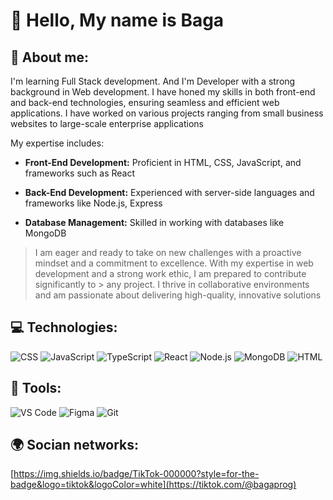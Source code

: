 # 👋 Hello, My name is Baga
## 💬 About me:                                                   
I'm learning Full Stack development. And I'm Developer with a strong background in Web development. I have honed my skills in both front-end and back-end technologies, ensuring seamless and efficient web applications. I have worked on various projects ranging from small business websites to large-scale enterprise applications<br> 
                                                                                                                                               
My expertise includes:
- **Front-End Development:** Proficient in HTML, CSS, JavaScript, and frameworks such as React
                              
- **Back-End Development:** Experienced with server-side languages and frameworks like Node.js, Express
                                                 
- **Database Management:** Skilled in working with databases like MongoDB

                                                                                                         
> I am eager and ready to take on new challenges with a proactive mindset and a commitment to excellence. With my expertise in web development and a strong work ethic, I am prepared to contribute significantly to > any project. I thrive in collaborative environments and am passionate about delivering high-quality, innovative solutions                                 
                                                                                                                                                                                                                     
## 💻 Technologies:       
![CSS](https://img.shields.io/badge/CSS-0081CB?&style=for-the-badge&logo=css3&logoColor=white)
![JavaScript](https://img.shields.io/badge/JavaScript-F7DF1E?style=for-the-badge&logo=javascript&logoColor=black)
![TypeScript](https://img.shields.io/badge/TypeScript-007ACC?style=for-the-badge&logo=typescript&logoColor=white)
![React](https://img.shields.io/badge/React-20232A?style=for-the-badge&logo=react&logoColor=61DAFB)
![Node.js](https://img.shields.io/badge/Node.js-43853D?style=for-the-badge&logo=node.js&logoColor=white)
![MongoDB](https://img.shields.io/badge/MongoDB-4EA94B?style=for-the-badge&logo=mongodb&logoColor=white)
![HTML](https://img.shields.io/badge/HTML-CA4245?style=for-the-badge&logo=html5&logoColor=white)

## 🔨 Tools:
![VS Code](https://img.shields.io/badge/Visual_Studio_Code-0078D4?style=for-the-badge&logo=visual%20studio%20code&logoColor=white)
![Figma](https://img.shields.io/badge/Figma-F24E1E?style=for-the-badge&logo=figma&logoColor=white)
![Git](https://img.shields.io/badge/GIT-E44C30?style=for-the-badge&logo=git&logoColor=white)

## 🌍 Socian networks: 
[https://img.shields.io/badge/TikTok-000000?style=for-the-badge&logo=tiktok&logoColor=white](https://tiktok.com/@bagaprog)
